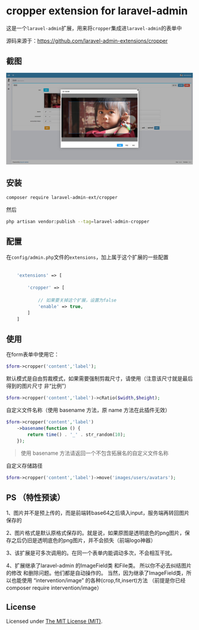 cropper extension for laravel-admin
======

这是一个`laravel-admin`扩展，用来将`cropper`集成进`laravel-admin`的表单中

源码来源于：<https://github.com/laravel-admin-extensions/cropper>

## 截图

![](./demo.jpg)

## 安装

```bash
composer require laravel-admin-ext/cropper
```

然后
```bash
php artisan vendor:publish --tag=laravel-admin-cropper
```

## 配置

在`config/admin.php`文件的`extensions`，加上属于这个扩展的一些配置
```php

    'extensions' => [

        'cropper' => [
        
            // 如果要关掉这个扩展，设置为false
            'enable' => true,
        ]
    ]

```


## 使用

在form表单中使用它：
```php
$form->cropper('content','label');
```
默认模式是自由剪裁模式，如果需要强制剪裁尺寸，请使用（注意该尺寸就是最后得到的图片尺寸 非“比例”）
```php
$form->cropper('content','label')->cRatio($width,$height);
```

自定义文件名称（使用 basename 方法，原 name 方法在此插件无效）
```php
$form->cropper('content','label')
    ->basename(function () {
        return time() . '_' . str_random(10);
    });
```

> 使用 basename 方法请返回一个不包含拓展名的自定义文件名称

自定义存储路径
```php
$form->cropper('content','label')->move('images/users/avatars');
```

## PS （特性预读）
1、图片并不是预上传的，而是前端转base64之后填入input，服务端再转回图片保存的

2、图片格式是默认原格式保存的。就是说，如果原图是透明底色的png图片，保存之后仍旧是透明底色的png图片，并不会损失（前端logo神器）

3、该扩展是可多次调用的。在同一个表单内能调动多次，不会相互干扰。

4、扩展继承了laravel-admin 的ImageField类 和File类。 
所以你不必去纠结图片的修改 和删除问题。他们都是自动操作的。 
当然，因为继承了ImageField类，所以也能使用 “intervention/image” 的各种(crop,fit,insert)方法
（前提是你已经composer require intervention/image）

License
------------
Licensed under [The MIT License (MIT)](LICENSE).